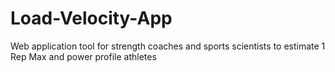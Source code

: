 # Load-Velocity-App
Web application tool for strength coaches and sports scientists to estimate 1 Rep Max and power profile athletes
